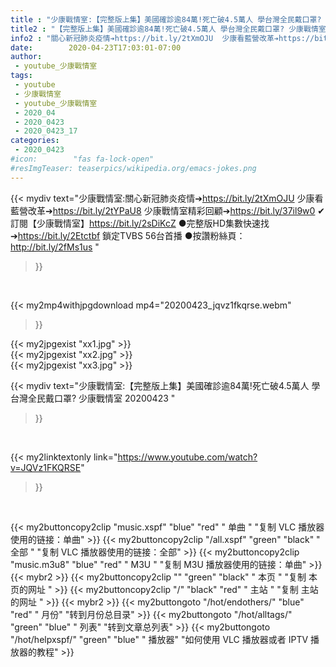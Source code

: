 ```yaml
---
title : "少康戰情室:【完整版上集】美國確診逾84萬!死亡破4.5萬人 學台灣全民戴口罩? 少康戰情室 20200423 "
title2 : "【完整版上集】美國確診逾84萬!死亡破4.5萬人 學台灣全民戴口罩? 少康戰情室 20200423 "
info2 : "關心新冠肺炎疫情➔https://bit.ly/2tXmOJU  少康看藍營改革➔https://bit.ly/2tYPaU8  少康戰情室精彩回顧➔https://bit.ly/37il9w0  ✔訂閱【少康戰情室】https://bit.ly/2sDiKcZ ●完整版HD集數快速找➔https://bit.ly/2Etctbf 鎖定TVBS 56台首播 ●按讚粉絲頁：http://bit.ly/2fMs1us "
date:        2020-04-23T17:03:01-07:00
author:
 - youtube_少康戰情室
tags:
 - youtube
 - 少康戰情室
 - youtube_少康戰情室
 - 2020_04
 - 2020_0423
 - 2020_0423_17
categories:
 - 2020_0423
#icon:        "fas fa-lock-open"
#resImgTeaser: teaserpics/wikipedia.org/emacs-jokes.png
---
```


{{< mydiv text="少康戰情室:關心新冠肺炎疫情➔https://bit.ly/2tXmOJU  少康看藍營改革➔https://bit.ly/2tYPaU8  少康戰情室精彩回顧➔https://bit.ly/37il9w0  ✔訂閱【少康戰情室】https://bit.ly/2sDiKcZ ●完整版HD集數快速找➔https://bit.ly/2Etctbf 鎖定TVBS 56台首播 ●按讚粉絲頁：http://bit.ly/2fMs1us "
>}}
<br>


{{< my2mp4withjpgdownload mp4="20200423_jqvz1fkqrse.webm"
>}}

{{< my2jpgexist "xx1.jpg" >}}<br>
{{< my2jpgexist "xx2.jpg" >}}<br>
{{< my2jpgexist "xx3.jpg" >}}<br>



{{< mydiv text="少康戰情室:【完整版上集】美國確診逾84萬!死亡破4.5萬人 學台灣全民戴口罩? 少康戰情室 20200423 "
>}}
<br>

{{< my2linktextonly link="https://www.youtube.com/watch?v=JQVz1FKQRSE"
>}}


<br>

{{< my2buttoncopy2clip "music.xspf"        "blue"   "red"    " 单曲 "  "复制 VLC 播放器使用的链接：单曲" >}} {{< my2buttoncopy2clip "/all.xspf"         "green"  "black"  " 全部 "  "复制 VLC 播放器使用的链接：全部" >}} {{< my2buttoncopy2clip "music.m3u8"        "blue"   "red"    " M3U  "    "复制 M3U 播放器使用的链接：单曲" >}} {{< mybr2 >}} {{< my2buttoncopy2clip ""                  "green"  "black"  " 本页 "    "复制 本页的网址 " >}} {{< my2buttoncopy2clip "/"                 "black"  "red"    " 主站 "    "复制 主站的网址 " >}} {{< mybr2 >}} {{< my2buttongoto      "/hot/endothers/"   "blue"   "red"    " 月份"   "转到月份总目录" >}} {{< my2buttongoto      "/hot/alltags/"     "green"  "blue"   " 列表"   "转到文章总列表" >}} {{< my2buttongoto      "/hot/helpxspf/"    "green"  "blue"   " 播放器" "如何使用 VLC 播放器或者 IPTV 播放器的教程" >}} 
